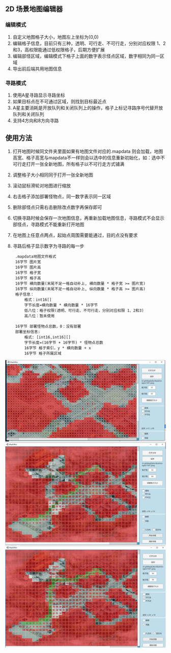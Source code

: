 ## 2D 场景地图编辑器
### 编辑模式
1. 自定义地图格子大小，地图左上坐标为(0,0)
2. 编辑格子信息，目前只有三种，透明、可行走、不可行走，分别对应权限 1、2和3，高权限能通过低权限格子，后期方便扩展
3. 编辑部怪区域，编辑模式下格子上面的数字表示怪点区域，数字相同为同一区域 
4. 导出前后端共用地图信息
### 寻路模式
1. 使用A星寻路显示寻路坐标
2. 如果目标点在不可通过区域，则找到目标最近点
3. A星主要消耗是开放队列和关闭队列上的操作，格子上标记寻路序号代替开放队列和关闭队列
4. 支持4方向和8方向寻路

## 使用方法
1. 打开地图时候同文件夹里面如果有地图文件对应的.mapdata 则会加载，地图高宽、格子高宽与mapdata不一样则会以选中的信息重新初始化，如：选中不可行走打开一张全新地图，所有格子以不可行走方式铺满
2. 调整格子大小相同同于打开一张全新地图
3. 滚动鼠标滑轮对地图进行缩放
4. 右击格子添加部署怪物点，同一数字表示同一区域
5. 删除部怪点只需右击删除改点数字再保存即可
6. 切换寻路时候会保存一次地图信息，再重新加载地图信息，寻路模式不会显示部怪点，寻路模式不能重新打开地图
7. 在地图上任意点两点，起始点周围需要能通过，目的点没有要求
8. 寻路后格子显示数字为寻路的每一步

        .mapdata地图文件格式
        16字节 图片宽
        16字节 图片高
        16字节 格子宽
        16字节 格子高
        16字节 横向数量(末尾不足一格自动补上, 横向数量 * 格子宽 >= 图片宽)
        16字节 纵向数量(末尾不足一格自动补上, 纵向数量 * 格子高 >= 图片高)
        格子信息：
            格式：int16[]
            字节长度=横向数量 * 横向数量 * 16字节
            低八位：格子权限(透明、可行走、不可行走，分别对应权限 1、2和3)
            高八位：暂未使用

        16字节 部署怪物点总数，0：没有部署
        部署坐标信息: 
            格式: [int16,int16][]
            字节长度=(16字节 + 16字节) * 怪物点总数
            16字节 格子索引，y * 横向数量 + x
            16字节 格子所属区域



![地图编辑](https://github.com/hlxxiang/MapEditor/blob/main/img/1.png)
![八方向寻路](https://github.com/hlxxiang/MapEditor/blob/main/img/2.png)
![四方向寻路](https://github.com/hlxxiang/MapEditor/blob/main/img/3.png)
